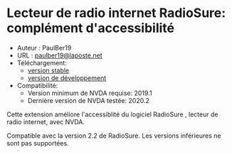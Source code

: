 # Lecteur de radio internet RadioSure: complément d'accessibilité #
* Auteur : PaulBer19
* URL : paulber19@laposte.net
* Téléchargement:
	* [version stable][1]
	* [version de développement][2]
* Compatibilité:
	* Version minimum de NVDA requise: 2019.1
	* Dernière version  de NVDA testée: 2020.2


Cette extension améliore l'accessiblité du logiciel RadioSure , lecteur de radio internet, avec NVDA.

Compatible avec la version 2.2 de RadioSure. Les versions inférieures ne sont pas supportées.

[1]: https://github.com/paulber007/AllMyNVDAAddons/raw/master/radioSureAccessEnhancement/radioSureAccessEnhancement-2.0.nvda-addon
[2]: https://github.com/paulber007/AllMyNVDAAddons/tree/master/radioSureAccessEnhancement/dev
